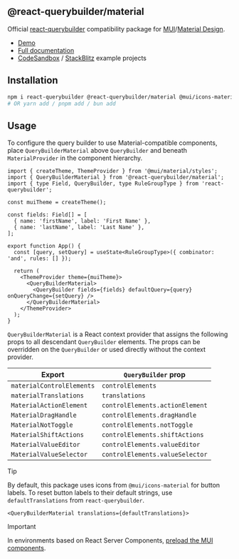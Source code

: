 ## @react-querybuilder/material

Official [react-querybuilder](https://npmjs.com/package/react-querybuilder) compatibility package for [MUI](https://mui.com/)/[Material Design](https://material.io/design).

- [Demo](https://react-querybuilder.js.org/demo/material)
- [Full documentation](https://react-querybuilder.js.org/)
- [CodeSandbox](https://react-querybuilder.js.org/sandbox?t=material) / [StackBlitz](https://react-querybuilder.js.org/sandbox?p=stackblitz&t=material) example projects

## Installation

```bash
npm i react-querybuilder @react-querybuilder/material @mui/icons-material @mui/material
# OR yarn add / pnpm add / bun add
```

## Usage

To configure the query builder to use Material-compatible components, place `QueryBuilderMaterial` above `QueryBuilder` and beneath `MaterialProvider` in the component hierarchy.

```tsx
import { createTheme, ThemeProvider } from '@mui/material/styles';
import { QueryBuilderMaterial } from '@react-querybuilder/material';
import { type Field, QueryBuilder, type RuleGroupType } from 'react-querybuilder';

const muiTheme = createTheme();

const fields: Field[] = [
  { name: 'firstName', label: 'First Name' },
  { name: 'lastName', label: 'Last Name' },
];

export function App() {
  const [query, setQuery] = useState<RuleGroupType>({ combinator: 'and', rules: [] });

  return (
    <ThemeProvider theme={muiTheme}>
      <QueryBuilderMaterial>
        <QueryBuilder fields={fields} defaultQuery={query} onQueryChange={setQuery} />
      </QueryBuilderMaterial>
    </ThemeProvider>
  );
}
```

`QueryBuilderMaterial` is a React context provider that assigns the following props to all descendant `QueryBuilder` elements. The props can be overridden on the `QueryBuilder` or used directly without the context provider.

| Export                    | `QueryBuilder` prop             |
| ------------------------- | ------------------------------- |
| `materialControlElements` | `controlElements`               |
| `materialTranslations`    | `translations`                  |
| `MaterialActionElement`   | `controlElements.actionElement` |
| `MaterialDragHandle`      | `controlElements.dragHandle`    |
| `MaterialNotToggle`       | `controlElements.notToggle`     |
| `MaterialShiftActions`    | `controlElements.shiftActions`  |
| `MaterialValueEditor`     | `controlElements.valueEditor`   |
| `MaterialValueSelector`   | `controlElements.valueSelector` |

> [!TIP]
>
> By default, this package uses icons from `@mui/icons-material` for button labels. To reset button labels to their default strings, use `defaultTranslations` from `react-querybuilder`.
>
> ```tsx
> <QueryBuilderMaterial translations={defaultTranslations}>
> ```

> [!IMPORTANT]
>
> In environments based on React Server Components, [preload the MUI components](https://react-querybuilder.js.org/docs/compat#preload-mui-components).
